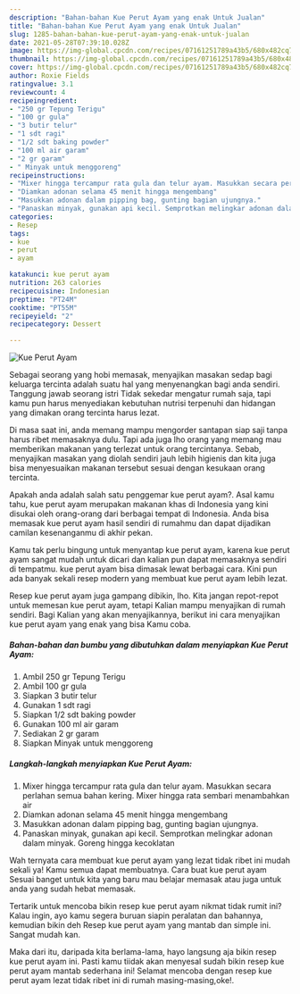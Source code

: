 ```yaml
---
description: "Bahan-bahan Kue Perut Ayam yang enak Untuk Jualan"
title: "Bahan-bahan Kue Perut Ayam yang enak Untuk Jualan"
slug: 1285-bahan-bahan-kue-perut-ayam-yang-enak-untuk-jualan
date: 2021-05-28T07:39:10.028Z
image: https://img-global.cpcdn.com/recipes/07161251789a43b5/680x482cq70/kue-perut-ayam-foto-resep-utama.jpg
thumbnail: https://img-global.cpcdn.com/recipes/07161251789a43b5/680x482cq70/kue-perut-ayam-foto-resep-utama.jpg
cover: https://img-global.cpcdn.com/recipes/07161251789a43b5/680x482cq70/kue-perut-ayam-foto-resep-utama.jpg
author: Roxie Fields
ratingvalue: 3.1
reviewcount: 4
recipeingredient:
- "250 gr Tepung Terigu"
- "100 gr gula"
- "3 butir telur"
- "1 sdt ragi"
- "1/2 sdt baking powder"
- "100 ml air garam"
- "2 gr garam"
- " Minyak untuk menggoreng"
recipeinstructions:
- "Mixer hingga tercampur rata gula dan telur ayam. Masukkan secara perlahan semua bahan kering. Mixer hingga rata sembari menambahkan air"
- "Diamkan adonan selama 45 menit hingga mengembang"
- "Masukkan adonan dalam pipping bag, gunting bagian ujungnya."
- "Panaskan minyak, gunakan api kecil. Semprotkan melingkar adonan dalam minyak. Goreng hingga kecoklatan"
categories:
- Resep
tags:
- kue
- perut
- ayam

katakunci: kue perut ayam 
nutrition: 263 calories
recipecuisine: Indonesian
preptime: "PT24M"
cooktime: "PT55M"
recipeyield: "2"
recipecategory: Dessert

---
```



![Kue Perut Ayam](https://img-global.cpcdn.com/recipes/07161251789a43b5/680x482cq70/kue-perut-ayam-foto-resep-utama.jpg)

Sebagai seorang yang hobi memasak, menyajikan masakan sedap bagi keluarga tercinta adalah suatu hal yang menyenangkan bagi anda sendiri. Tanggung jawab seorang istri Tidak sekedar mengatur rumah saja, tapi kamu pun harus menyediakan kebutuhan nutrisi terpenuhi dan hidangan yang dimakan orang tercinta harus lezat.

Di masa  saat ini, anda memang mampu mengorder santapan siap saji tanpa harus ribet memasaknya dulu. Tapi ada juga lho orang yang memang mau memberikan makanan yang terlezat untuk orang tercintanya. Sebab, menyajikan masakan yang diolah sendiri jauh lebih higienis dan kita juga bisa menyesuaikan makanan tersebut sesuai dengan kesukaan orang tercinta. 



Apakah anda adalah salah satu penggemar kue perut ayam?. Asal kamu tahu, kue perut ayam merupakan makanan khas di Indonesia yang kini disukai oleh orang-orang dari berbagai tempat di Indonesia. Anda bisa memasak kue perut ayam hasil sendiri di rumahmu dan dapat dijadikan camilan kesenanganmu di akhir pekan.

Kamu tak perlu bingung untuk menyantap kue perut ayam, karena kue perut ayam sangat mudah untuk dicari dan kalian pun dapat memasaknya sendiri di tempatmu. kue perut ayam bisa dimasak lewat berbagai cara. Kini pun ada banyak sekali resep modern yang membuat kue perut ayam lebih lezat.

Resep kue perut ayam juga gampang dibikin, lho. Kita jangan repot-repot untuk memesan kue perut ayam, tetapi Kalian mampu menyajikan di rumah sendiri. Bagi Kalian yang akan menyajikannya, berikut ini cara menyajikan kue perut ayam yang enak yang bisa Kamu coba.

<!--inarticleads1-->

##### Bahan-bahan dan bumbu yang dibutuhkan dalam menyiapkan Kue Perut Ayam:

1. Ambil 250 gr Tepung Terigu
1. Ambil 100 gr gula
1. Siapkan 3 butir telur
1. Gunakan 1 sdt ragi
1. Siapkan 1/2 sdt baking powder
1. Gunakan 100 ml air garam
1. Sediakan 2 gr garam
1. Siapkan  Minyak untuk menggoreng




<!--inarticleads2-->

##### Langkah-langkah menyiapkan Kue Perut Ayam:

1. Mixer hingga tercampur rata gula dan telur ayam. Masukkan secara perlahan semua bahan kering. Mixer hingga rata sembari menambahkan air
1. Diamkan adonan selama 45 menit hingga mengembang
1. Masukkan adonan dalam pipping bag, gunting bagian ujungnya.
1. Panaskan minyak, gunakan api kecil. Semprotkan melingkar adonan dalam minyak. Goreng hingga kecoklatan




Wah ternyata cara membuat kue perut ayam yang lezat tidak ribet ini mudah sekali ya! Kamu semua dapat membuatnya. Cara buat kue perut ayam Sesuai banget untuk kita yang baru mau belajar memasak atau juga untuk anda yang sudah hebat memasak.

Tertarik untuk mencoba bikin resep kue perut ayam nikmat tidak rumit ini? Kalau ingin, ayo kamu segera buruan siapin peralatan dan bahannya, kemudian bikin deh Resep kue perut ayam yang mantab dan simple ini. Sangat mudah kan. 

Maka dari itu, daripada kita berlama-lama, hayo langsung aja bikin resep kue perut ayam ini. Pasti kamu tiidak akan menyesal sudah bikin resep kue perut ayam mantab sederhana ini! Selamat mencoba dengan resep kue perut ayam lezat tidak ribet ini di rumah masing-masing,oke!.

